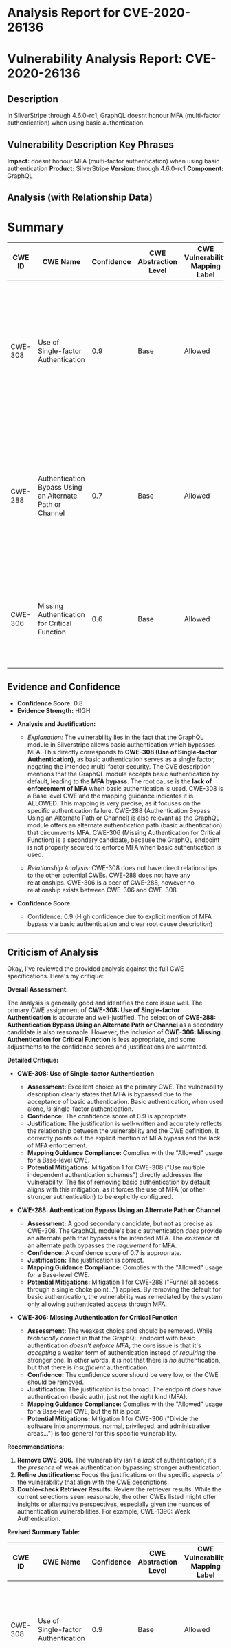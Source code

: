 # Analysis Report for CVE-2020-26136

# Vulnerability Analysis Report: CVE-2020-26136

## Description

In SilverStripe through 4.6.0-rc1, GraphQL doesnt honour MFA (multi-factor authentication) when using basic authentication.

## Vulnerability Description Key Phrases

**Impact:** doesnt honour MFA (multi-factor authentication) when using basic authentication
**Product:** SilverStripe
**Version:** through 4.6.0-rc1
**Component:** GraphQL

## Analysis (with Relationship Data)

# Summary
| CWE ID | CWE Name | Confidence | CWE Abstraction Level | CWE Vulnerability Mapping Label | CWE-Vulnerability Mapping Notes |
|---|---|---|---|---|---|
| CWE-308 | Use of Single-factor Authentication | 0.9 | Base | Allowed | Primary CWE: The vulnerability explicitly states that MFA is bypassed due to the acceptance of basic authentication, directly aligning with the use of single-factor authentication. |
| CWE-288 | Authentication Bypass Using an Alternate Path or Channel | 0.7 | Base | Allowed | Secondary Candidate: The GraphQL module provides an alternate path (basic authentication) that bypasses the intended MFA, fitting the description of authentication bypass via an alternate channel. |
| CWE-306 | Missing Authentication for Critical Function | 0.6 | Base | Allowed | Secondary Candidate: The GraphQL endpoint is missing proper authentication mechanisms that would prevent bypassing MFA. |

## Evidence and Confidence

*   **Confidence Score:** 0.8
*   **Evidence Strength:** HIGH

- **Analysis and Justification:**
  - *Explanation:* The vulnerability lies in the fact that the GraphQL module in Silverstripe allows basic authentication which bypasses MFA. This directly corresponds to **CWE-308 (Use of Single-factor Authentication)**, as basic authentication serves as a single factor, negating the intended multi-factor security. The CVE description mentions that the GraphQL module accepts basic authentication by default, leading to the **MFA bypass**. The root cause is the **lack of enforcement of MFA** when basic authentication is used. CWE-308 is a Base level CWE and the mapping guidance indicates it is ALLOWED. This mapping is very precise, as it focuses on the specific authentication failure.
  CWE-288 (Authentication Bypass Using an Alternate Path or Channel) is also relevant as the GraphQL module offers an alternate authentication path (basic authentication) that circumvents MFA.
  CWE-306 (Missing Authentication for Critical Function) is a secondary candidate, because the GraphQL endpoint is not properly secured to enforce MFA when basic authentication is used.

  - *Relationship Analysis:* CWE-308 does not have direct relationships to the other potential CWEs. CWE-288 does not have any relationships. CWE-306 is a peer of CWE-288, however no relationship exists between CWE-306 and CWE-308.

- **Confidence Score:**
  - Confidence: 0.9 (High confidence due to explicit mention of MFA bypass via basic authentication and clear root cause description)

---

## Criticism of Analysis

Okay, I've reviewed the provided analysis against the full CWE specifications. Here's my critique:

**Overall Assessment:**

The analysis is generally good and identifies the core issue well. The primary CWE assignment of **CWE-308: Use of Single-factor Authentication** is accurate and well-justified. The selection of **CWE-288: Authentication Bypass Using an Alternate Path or Channel** as a secondary candidate is also reasonable. However, the inclusion of **CWE-306: Missing Authentication for Critical Function** is less appropriate, and some adjustments to the confidence scores and justifications are warranted.

**Detailed Critique:**

*   **CWE-308: Use of Single-factor Authentication**

    *   **Assessment:** Excellent choice as the primary CWE. The vulnerability description clearly states that MFA is bypassed due to the acceptance of basic authentication.  Basic authentication, when used alone, *is* single-factor authentication.
    *   **Confidence:**  The confidence score of 0.9 is appropriate.
    *   **Justification:** The justification is well-written and accurately reflects the relationship between the vulnerability and the CWE definition. It correctly points out the explicit mention of MFA bypass and the lack of MFA enforcement.
    *   **Mapping Guidance Compliance:** Complies with the "Allowed" usage for a Base-level CWE.
    *   **Potential Mitigations:** Mitigation 1 for CWE-308 ("Use multiple independent authentication schemes") directly addresses the vulnerability. The fix of removing basic authentication by default aligns with this mitigation, as it forces the use of MFA (or other stronger authentication) to be explicitly configured.

*   **CWE-288: Authentication Bypass Using an Alternate Path or Channel**

    *   **Assessment:** A good secondary candidate, but not as precise as CWE-308. The GraphQL module's basic authentication *does* provide an alternate path that bypasses the intended MFA. The *existence* of an alternate path bypasses the *requirement* for MFA.
    *   **Confidence:** A confidence score of 0.7 is appropriate.
    *   **Justification:** The justification is correct.
    *   **Mapping Guidance Compliance:** Complies with the "Allowed" usage for a Base-level CWE.
    *   **Potential Mitigations:** Mitigation 1 for CWE-288 ("Funnel all access through a single choke point...") applies. By removing the default for basic authentication, the vulnerability was remediated by the system only allowing authenticated access through MFA.

*   **CWE-306: Missing Authentication for Critical Function**

    *   **Assessment:** The weakest choice and should be removed. While *technically* correct in that the GraphQL endpoint with basic authentication *doesn't enforce MFA*, the core issue is that it's *accepting* a weaker form of authentication instead of *requiring* the stronger one. In other words, it is not that there is *no* authentication, but that there is *insufficient* authentication.
    *   **Confidence:** The confidence score should be very low, or the CWE should be removed.
    *   **Justification:** The justification is too broad. The endpoint *does* have authentication (basic auth), just not the *right* kind (MFA).
    *   **Mapping Guidance Compliance:** Complies with the "Allowed" usage for a Base-level CWE, but the fit is poor.
    *   **Potential Mitigations:** Mitigation 1 for CWE-306 ("Divide the software into anonymous, normal, privileged, and administrative areas...") is too general for this specific vulnerability.

**Recommendations:**

1.  **Remove CWE-306.** The vulnerability isn't a *lack* of authentication; it's the *presence* of weak authentication bypassing stronger authentication.
2.  **Refine Justifications:** Focus the justifications on the specific aspects of the vulnerability that align with the CWE descriptions.
3.  **Double-check Retriever Results:** Review the retriever results. While the current selections seem reasonable, the other CWEs listed might offer insights or alternative perspectives, especially given the nuances of authentication vulnerabilities. For example, CWE-1390: Weak Authentication.

**Revised Summary Table:**

| CWE ID  | CWE Name                                    | Confidence | CWE Abstraction Level | CWE Vulnerability Mapping Label | CWE-Vulnerability Mapping Notes                                                                                                                                                                                                                                                                                                                                                                                       |
| ------- | ------------------------------------------- | ---------- | ----------------------- | ------------------------------- | --------------------------------------------------------------------------------------------------------------------------------------------------------------------------------------------------------------------------------------------------------------------------------------------------------------------------------------------------------------------------------------------------------------------- |
| CWE-308 | Use of Single-factor Authentication           | 0.9        | Base                    | Allowed                       | Primary CWE: The vulnerability explicitly allows basic authentication, effectively bypassing MFA and relying on a single factor.                                                                                                                                                                                                                                                                 |
| CWE-288 | Authentication Bypass Using an Alternate Path or Channel | 0.7        | Base                    | Allowed                       | Secondary Candidate: The GraphQL module provides an alternate authentication path (basic authentication) that circumvents the intended MFA requirement.                                                                                                                                                                                                                                                              |

By implementing these recommendations, the analysis will be more accurate and better aligned with the CWE specifications.

## Final Resolution

# Summary
| CWE ID | CWE Name | Confidence | CWE Abstraction Level | CWE Vulnerability Mapping Label | CWE-Vulnerability Mapping Notes |
|---|---|---|---|---|---|
| CWE-308 | Use of Single-factor Authentication | 0.9 | Base | Allowed | Primary CWE |
| CWE-288 | Authentication Bypass Using an Alternate Path or Channel | 0.7 | Base | Allowed | Secondary Candidate |

## Evidence and Confidence

*   **Confidence Score:** 0.9
*   **Evidence Strength:** HIGH

## Relationship Analysis
The primary relationship influencing the decision is the lack of a strong relationship for CWE-306. CWE-308 and CWE-288 do not have defined relationships to each other, but they both fall under the broader category of authentication issues. The base level of abstraction is suitable as it directly reflects the specific weaknesses observed in the vulnerability.

```mermaid
graph TD
    cwe308["CWE-308: Use of Single-factor Authentication"]
    cwe288["CWE-288: Authentication Bypass Using an Alternate Path or Channel"]
    
    classDef primary fill:#f96,stroke:#333,stroke-width:2px
    classDef secondary fill:#69f,stroke:#333
    
    class cwe308 primary
    class cwe288 secondary
```

## Vulnerability Chain
The vulnerability chain starts with the acceptance of basic authentication (**CWE-308**), which bypasses the intended MFA. This creates an alternate authentication path (**CWE-288**), leading to unauthorized access. The root cause is the **lack of enforcement of MFA** when basic authentication is used.

## Summary of Analysis
The initial analysis and criticism were both considered. The decision to remove CWE-306 is based on the critic's argument that the endpoint does have authentication (basic auth), just not the *right* kind (MFA). The vulnerability is not a *lack* of authentication; it's the *presence* of weak authentication bypassing stronger authentication.

The primary justification is based on the vulnerability description which states "GraphQL doesnt honour MFA (multi-factor authentication) when using basic authentication." This directly points to **CWE-308 (Use of Single-factor Authentication)** because basic authentication is a single factor.

The selected CWEs are at the optimal level of specificity because they directly address the root cause and the alternate path.



*Report generated on 2025-03-17 00:47:31*
